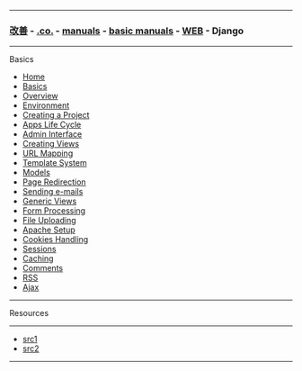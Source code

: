 
---

### [改善](https://github.com/ttltrk/0C/blob/master/README.MD) - [.co.](https://github.com/ttltrk/PRG/blob/master/CODING.MD) - [manuals](https://github.com/ttltrk/PRG/blob/master/MAN.MD) - [basic manuals](https://github.com/ttltrk/PRG/blob/master/MANUALS.MD) - [WEB](https://github.com/ttltrk/WEB/blob/master/BMW/BMW.MD) - Django

---

Basics

* <a href="">Home</a>
* <a href="">Basics</a>
* <a href="">Overview</a>
* <a href="">Environment</a>
* <a href="">Creating a Project</a>
* <a href="">Apps Life Cycle</a>
* <a href="">Admin Interface</a>
* <a href="">Creating Views</a>
* <a href="">URL Mapping</a>
* <a href="">Template System</a>
* <a href="">Models</a>
* <a href="">Page Redirection</a>
* <a href="">Sending e-mails</a>
* <a href="">Generic Views</a>
* <a href="">Form Processing</a>
* <a href="">File Uploading</a>
* <a href="">Apache Setup</a>
* <a href="">Cookies Handling</a>
* <a href="">Sessions</a>
* <a href="">Caching</a>
* <a href="">Comments</a>
* <a href="">RSS</a>
* <a href="">Ajax</a>

---

Resources

---

* [src1](https://www.tutorialspoint.com/django/index.htm)
* [src2](https://github.com/django/django)

---
